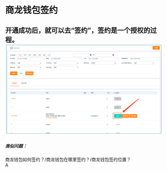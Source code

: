 # 商龙钱包签约
开通成功后，就可以去“签约”，签约是一个授权的过程。  
![商龙钱包](picture\\商龙钱包\\商龙钱包常见热点问题\\1.png)  
--- 
##### 类似问题：
商龙钱包如何签约？/商龙钱包在哪里签约？/商龙钱包签约位置？  
<a name="锚点名称">A</a>